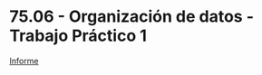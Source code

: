 # 75.06 - Organización de datos - Trabajo Práctico 1

[Informe](https://github.com/javier2409/TP1_Datos_2C2018/blob/master/Informe%20TP1%2075.06%20Organizacion%20de%20Datos.pdf)
